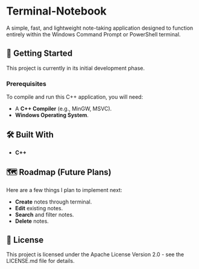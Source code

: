# Terminal-Notebook

A simple, fast, and lightweight note-taking application designed to function entirely within the Windows Command Prompt or PowerShell terminal.

## 🚀 Getting Started

This project is currently in its initial development phase.

### Prerequisites

To compile and run this C++ application, you will need:

* A **C++ Compiler** (e.g., MinGW, MSVC).
* **Windows Operating System**.
## 🛠️ Built With

* **C++**

## 🗺️ Roadmap (Future Plans)

Here are a few things I plan to implement next:

* **Create** notes through terminal.
* **Edit** existing notes.
* **Search** and filter notes.
* **Delete** notes.

## 📄 License

This project is licensed under the Apache License Version 2.0 - see the LICENSE.md file for details.
